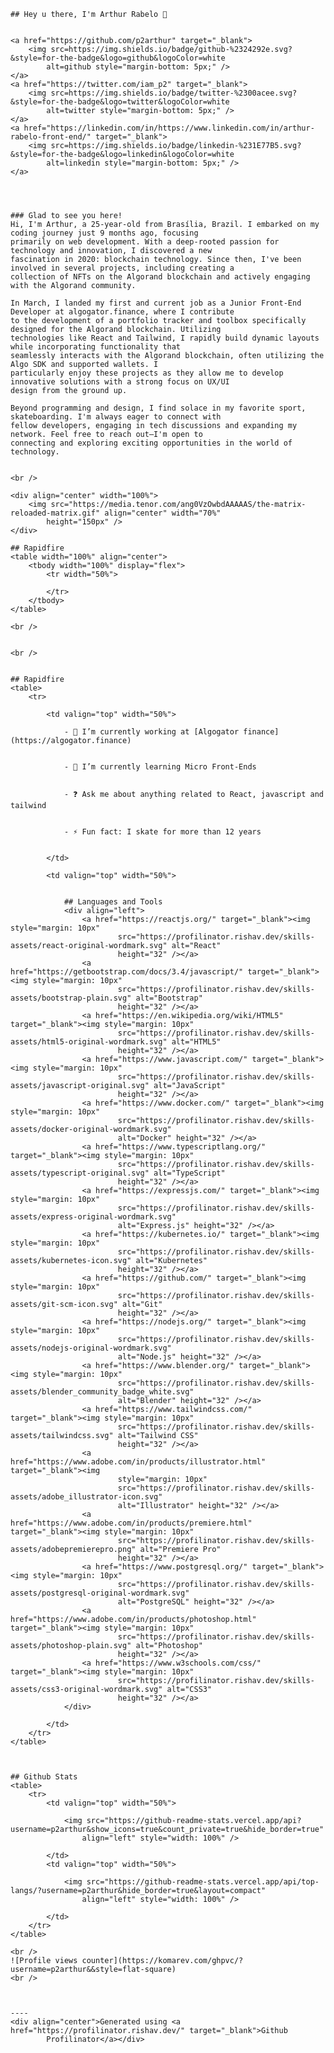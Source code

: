     ## Hey u there, I'm Arthur Rabelo 👋


    <a href="https://github.com/p2arthur" target="_blank">
        <img src=https://img.shields.io/badge/github-%2324292e.svg?&style=for-the-badge&logo=github&logoColor=white
            alt=github style="margin-bottom: 5px;" />
    </a>
    <a href="https://twitter.com/iam_p2" target="_blank">
        <img src=https://img.shields.io/badge/twitter-%2300acee.svg?&style=for-the-badge&logo=twitter&logoColor=white
            alt=twitter style="margin-bottom: 5px;" />
    </a>
    <a href="https://linkedin.com/in/https://www.linkedin.com/in/arthur-rabelo-front-end/" target="_blank">
        <img src=https://img.shields.io/badge/linkedin-%231E77B5.svg?&style=for-the-badge&logo=linkedin&logoColor=white
            alt=linkedin style="margin-bottom: 5px;" />
    </a>




    ### Glad to see you here!
    Hi, I'm Arthur, a 25-year-old from Brasília, Brazil. I embarked on my coding journey just 9 months ago, focusing
    primarily on web development. With a deep-rooted passion for technology and innovation, I discovered a new
    fascination in 2020: blockchain technology. Since then, I've been involved in several projects, including creating a
    collection of NFTs on the Algorand blockchain and actively engaging with the Algorand community.

    In March, I landed my first and current job as a Junior Front-End Developer at algogator.finance, where I contribute
    to the development of a portfolio tracker and toolbox specifically designed for the Algorand blockchain. Utilizing
    technologies like React and Tailwind, I rapidly build dynamic layouts while incorporating functionality that
    seamlessly interacts with the Algorand blockchain, often utilizing the Algo SDK and supported wallets. I
    particularly enjoy these projects as they allow me to develop innovative solutions with a strong focus on UX/UI
    design from the ground up.

    Beyond programming and design, I find solace in my favorite sport, skateboarding. I'm always eager to connect with
    fellow developers, engaging in tech discussions and expanding my network. Feel free to reach out—I'm open to
    connecting and exploring exciting opportunities in the world of technology.


    <br />

    <div align="center" width="100%">
        <img src="https://media.tenor.com/ang0VzOwbdAAAAAS/the-matrix-reloaded-matrix.gif" align="center" width="70%"
            height="150px" />
    </div>

    ## Rapidfire
    <table width="100%" align="center">
        <tbody width="100%" display="flex">
            <tr width="50%">

            </tr>
        </tbody>
    </table>

    <br />


    <br />


    ## Rapidfire
    <table>
        <tr>

            <td valign="top" width="50%">

                - 🔭 I’m currently working at [Algogator finance](https://algogator.finance)


                - 🌱 I’m currently learning Micro Front-Ends


                - ❓ Ask me about anything related to React, javascript and tailwind


                - ⚡ Fun fact: I skate for more than 12 years


            </td>

            <td valign="top" width="50%">


                ## Languages and Tools
                <div align="left">
                    <a href="https://reactjs.org/" target="_blank"><img style="margin: 10px"
                            src="https://profilinator.rishav.dev/skills-assets/react-original-wordmark.svg" alt="React"
                            height="32" /></a>
                    <a href="https://getbootstrap.com/docs/3.4/javascript/" target="_blank"><img style="margin: 10px"
                            src="https://profilinator.rishav.dev/skills-assets/bootstrap-plain.svg" alt="Bootstrap"
                            height="32" /></a>
                    <a href="https://en.wikipedia.org/wiki/HTML5" target="_blank"><img style="margin: 10px"
                            src="https://profilinator.rishav.dev/skills-assets/html5-original-wordmark.svg" alt="HTML5"
                            height="32" /></a>
                    <a href="https://www.javascript.com/" target="_blank"><img style="margin: 10px"
                            src="https://profilinator.rishav.dev/skills-assets/javascript-original.svg" alt="JavaScript"
                            height="32" /></a>
                    <a href="https://www.docker.com/" target="_blank"><img style="margin: 10px"
                            src="https://profilinator.rishav.dev/skills-assets/docker-original-wordmark.svg"
                            alt="Docker" height="32" /></a>
                    <a href="https://www.typescriptlang.org/" target="_blank"><img style="margin: 10px"
                            src="https://profilinator.rishav.dev/skills-assets/typescript-original.svg" alt="TypeScript"
                            height="32" /></a>
                    <a href="https://expressjs.com/" target="_blank"><img style="margin: 10px"
                            src="https://profilinator.rishav.dev/skills-assets/express-original-wordmark.svg"
                            alt="Express.js" height="32" /></a>
                    <a href="https://kubernetes.io/" target="_blank"><img style="margin: 10px"
                            src="https://profilinator.rishav.dev/skills-assets/kubernetes-icon.svg" alt="Kubernetes"
                            height="32" /></a>
                    <a href="https://github.com/" target="_blank"><img style="margin: 10px"
                            src="https://profilinator.rishav.dev/skills-assets/git-scm-icon.svg" alt="Git"
                            height="32" /></a>
                    <a href="https://nodejs.org/" target="_blank"><img style="margin: 10px"
                            src="https://profilinator.rishav.dev/skills-assets/nodejs-original-wordmark.svg"
                            alt="Node.js" height="32" /></a>
                    <a href="https://www.blender.org/" target="_blank"><img style="margin: 10px"
                            src="https://profilinator.rishav.dev/skills-assets/blender_community_badge_white.svg"
                            alt="Blender" height="32" /></a>
                    <a href="https://www.tailwindcss.com/" target="_blank"><img style="margin: 10px"
                            src="https://profilinator.rishav.dev/skills-assets/tailwindcss.svg" alt="Tailwind CSS"
                            height="32" /></a>
                    <a href="https://www.adobe.com/in/products/illustrator.html" target="_blank"><img
                            style="margin: 10px"
                            src="https://profilinator.rishav.dev/skills-assets/adobe_illustrator-icon.svg"
                            alt="Illustrator" height="32" /></a>
                    <a href="https://www.adobe.com/in/products/premiere.html" target="_blank"><img style="margin: 10px"
                            src="https://profilinator.rishav.dev/skills-assets/adobepremierepro.png" alt="Premiere Pro"
                            height="32" /></a>
                    <a href="https://www.postgresql.org/" target="_blank"><img style="margin: 10px"
                            src="https://profilinator.rishav.dev/skills-assets/postgresql-original-wordmark.svg"
                            alt="PostgreSQL" height="32" /></a>
                    <a href="https://www.adobe.com/in/products/photoshop.html" target="_blank"><img style="margin: 10px"
                            src="https://profilinator.rishav.dev/skills-assets/photoshop-plain.svg" alt="Photoshop"
                            height="32" /></a>
                    <a href="https://www.w3schools.com/css/" target="_blank"><img style="margin: 10px"
                            src="https://profilinator.rishav.dev/skills-assets/css3-original-wordmark.svg" alt="CSS3"
                            height="32" /></a>
                </div>

            </td>
        </tr>
    </table>



    ## Github Stats
    <table>
        <tr>
            <td valign="top" width="50%">

                <img src="https://github-readme-stats.vercel.app/api?username=p2arthur&show_icons=true&count_private=true&hide_border=true"
                    align="left" style="width: 100%" />

            </td>
            <td valign="top" width="50%">

                <img src="https://github-readme-stats.vercel.app/api/top-langs/?username=p2arthur&hide_border=true&layout=compact"
                    align="left" style="width: 100%" />

            </td>
        </tr>
    </table>

    <br />
    ![Profile views counter](https://komarev.com/ghpvc/?username=p2arthur&&style=flat-square)
    <br />



    ----
    <div align="center">Generated using <a href="https://profilinator.rishav.dev/" target="_blank">Github
            Profilinator</a></div>
